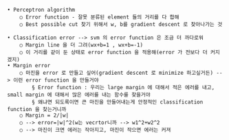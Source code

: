 	• Perceptron algorithm
		○ Error function - 잘못 분류된 element 들의 거리를 다 합해
		○ Best possible cut 찾기 위해서 w, b를 gradient descent 로 찾아나가는 것
	
	• Classification error --> svm 의 error function 은 조금 더 까다로워
		○ Margin line 을 더 그려(wx+b=1 , wx+b=-1)
		○ 이 거리를 같이 둔 상태로 error function 을 적용해(error 가 전보다 더 커지겠지)
	• Margin error
		○ 마진을 error 로 만들고 싶어(gradient descent 로 minimize 하고싶거든) --> 이런 error function 을 만들거야
			§ Error function : 우리는 large margin 에 대해서 적은 에러를 내고, small margin 에 대해서 많은 에러를 내는 함수를 찾을거야
			§ 왜냐면 되도록이면 큰 마진을 만들어내는게 안정적인 classification function 을 찾는거니까
		○ Margin = 2/|w|
		○ --> error=|w|^2(w는 vecrtor니까 --> w1^2+w2^2
		○ --> 마진이 크면 에러는 작아지고, 마진이 작으면 에러는 커져
